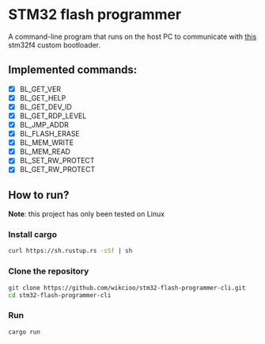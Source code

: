 # STM32 flash programmer

A command-line program that runs on the host PC to communicate with [this](https://github.com/wikcioo/stm32f446xx-bootloader) stm32f4 custom bootloader.

## Implemented commands:
- [x] BL_GET_VER
- [x] BL_GET_HELP
- [x] BL_GET_DEV_ID
- [x] BL_GET_RDP_LEVEL
- [x] BL_JMP_ADDR
- [x] BL_FLASH_ERASE
- [x] BL_MEM_WRITE
- [x] BL_MEM_READ
- [x] BL_SET_RW_PROTECT
- [x] BL_GET_RW_PROTECT

## How to run?
**Note**: this project has only been tested on Linux

### Install cargo
```sh
curl https://sh.rustup.rs -sSf | sh

```

### Clone the repository
```sh
git clone https://github.com/wikcioo/stm32-flash-programmer-cli.git
cd stm32-flash-programmer-cli
```

### Run
```sh
cargo run
```
